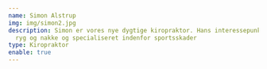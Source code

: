 ```yaml
---
name: Simon Alstrup
img: img/simon2.jpg
description: Simon er vores nye dygtige kiropraktor. Hans interessepunkter lænd,
  ryg og nakke og specialiseret indenfor sportsskader
type: Kiropraktor
enable: true
---
```

